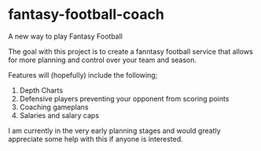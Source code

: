 # fantasy-football-coach
A new way to play Fantasy Football


The goal with this project is to create a fanntasy football service that allows for more planning and control over your team and season. 

Features will (hopefully) include the following;
  1. Depth Charts
  2. Defensive players preventing your opponent from scoring points
  3. Coaching gameplans
  4. Salaries and salary caps
  
I am currently in the very early planning stages and would greatly appreciate some help with this if anyone is interested. 
